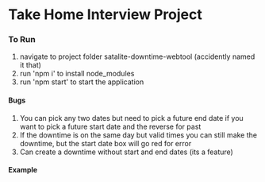 # Take Home Interview Project

### To Run

1. navigate to project folder satalite-downtime-webtool (accidently named it that)
2. run 'npm i' to install node_modules
3. run 'npm start' to start the application

#### Bugs

1. You can pick any two dates but need to pick a future end date if you want to pick a future start date and the reverse for past
2. If the downtime is on the same day but valid times you can still make the downtime, but the start date box will go red for error
3. Can create a downtime without start and end dates (its a feature)

#### Example
